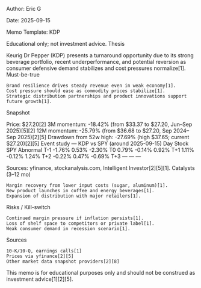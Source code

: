Author: Eric G

Date: 2025-09-15

Memo Template: KDP

Educational only; not investment advice.
Thesis

Keurig Dr Pepper (KDP) presents a turnaround opportunity due to its strong beverage portfolio, recent underperformance, and potential reversion as consumer defensive demand stabilizes and cost pressures normalize[1].
Must-be-true

    Brand resilience drives steady revenue even in weak economy[1].
    Cost pressure should ease as commodity prices stabilize[1].
    Strategic distribution partnerships and product innovations support future growth[1].

Snapshot

Price: $27.20[2]
3M momentum: -18.42% (from $33.37 to $27.20, Jun–Sep 2025)[5][2]
12M momentum: -25.79% (from $36.68 to $27.20, Sep 2024–Sep 2025)[2][5]
Drawdown from 52w high: -27.69% (high $37.65; current $27.20)[2][5]
Event study — KDP vs SPY (around 2025-09-15)
Day 	Stock 	SPY 	Abnormal
T-1 	-1.76% 	0.53% 	-2.30%
T0 	0.79% 	-0.14% 	0.92%
T+1 	1.11% 	-0.12% 	1.24%
T+2 	-0.22% 	0.47% 	-0.69%
T+3 	— 	— 	—

Sources: yfinance, stockanalysis.com, Intelligent Investor[2][5][1].
Catalysts (3–12 mo)

    Margin recovery from lower input costs (sugar, aluminum)[1].
    New product launches in coffee and energy beverages[1].
    Expansion of distribution with major retailers[1].

Risks / Kill-switch

    Continued margin pressure if inflation persists[1].
    Loss of shelf space to competitors or private label[1].
    Weak consumer demand in recession scenario[1].

Sources

    10-K/10-Q, earnings calls[1]
    Prices via yfinance[2][5]
    Other market data snapshot providers[2][8]

This memo is for educational purposes only and should not be construed as investment advice[1][2][5].
